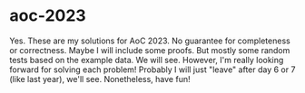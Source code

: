 # aoc-2023
Yes. These are my solutions for AoC 2023. No guarantee for completeness or correctness. Maybe I will include some proofs. But mostly some random tests based on the example data. We will see. However, I'm really looking forward for solving each problem! Probably I will just "leave" after day 6 or 7 (like last year), we'll see. Nonetheless, have fun!
